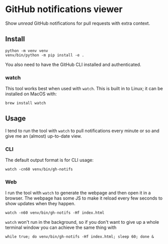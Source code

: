 # GitHub notifications viewer

Show *unread* GitHub notifications for pull requests with extra context.

## Install

```shell
python -m venv venv
venv/bin/python -m pip install -e .
```

You also need to have the GitHub CLI installed and authenticated.

### watch

This tool works best when used with `watch`. This is built in to Linux; it can
be installed on MacOS with:

```shell
brew install watch
```

## Usage

I tend to run the tool with `watch` to pull notifications every minute or so and
give me an (almost) up-to-date view.

### CLI

The default output format is for CLI usage:

```shell
watch -cn60 venv/bin/gh-notifs
```

### Web

I run the tool with `watch` to generate the webpage and then open it in a
browser. The webpage has some JS to make it reload every few seconds to show
updates when they happen.

```shell
watch -n60 venv/bin/gh-notifs -Hf index.html
```

`watch` won't run in the background, so if you don't want to give up a whole
terminal window you can achieve the same thing with

```shell
while true; do venv/bin/gh-notifs -Hf index.html; sleep 60; done &
```
